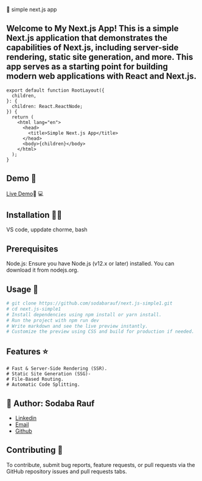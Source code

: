 📖 simple next.js app

## Welcome to My Next.js App! This is a simple Next.js application that demonstrates the capabilities of Next.js, including server-side rendering, static site generation, and more. This app serves as a starting point for building modern web applications with React and Next.js.


```
export default function RootLayout({
  children,
}: {
  children: React.ReactNode;
}) {
  return (
    <html lang="en">
      <head>
        <title>Simple Next.js App</title>
      </head>
      <body>{children}</body>
    </html>
  );
}

```

## Demo 📸

[Live Demo]()🚀
💻
## Installation 👩‍💻
VS code, uppdate chorme, bash

## Prerequisites
Node.js: Ensure you have Node.js (v12.x or later) installed. You can download it from nodejs.org.


## Usage 🎯

```bash
# git clone https://github.com/sodabarauf/next.js-simple1.git
# cd next.js-simple1
# Install dependencies using npm install or yarn install.
# Run the project with npm run dev
# Write markdown and see the live preview instantly.
# Customize the preview using CSS and build for production if needed.
```

## Features ⭐
```
# Fast & Server-Side Rendering (SSR).
# Static Site Generation (SSG)-
# File-Based Routing.
# Automatic Code Splitting.
```

## 👤 Author: Sodaba Rauf

- [Linkedin](https://www.linkedin.com/in/sodaba-r-5a0733255/)
- [Email](sodabarauf4@gmail.com)
- [Github](https://github.com/sodabarauf)


## Contributing 🤝

To contribute, submit bug reports, feature requests, or pull requests via the GitHub repository issues and pull requests tabs.
